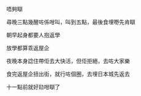 唔夠瞓

尋晚三點幾醒咗係咁叫，叫到五點，最後食埋嘢先肯瞓

朝早起身都要人抱返學

放學都算乖返屋企

夜晚本身諗住帶佢去大快活，但佢拒絕，去咗大家樂

食完返屋企扭出街，就行咗個圈，去埋日本城先返去

十一點前就好攰咁瞓了
